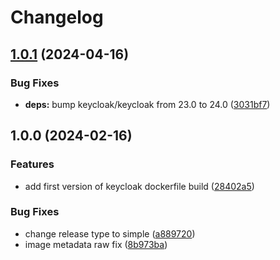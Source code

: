 # Changelog

## [1.0.1](https://github.com/majksa-dev/keycloak/compare/v1.0.0...v1.0.1) (2024-04-16)


### Bug Fixes

* **deps:** bump keycloak/keycloak from 23.0 to 24.0 ([3031bf7](https://github.com/majksa-dev/keycloak/commit/3031bf71ed50d7bed32ef086d52062fc337b1ac2))

## 1.0.0 (2024-02-16)


### Features

* add first version of keycloak dockerfile build ([28402a5](https://github.com/majksa-dev/keycloak/commit/28402a5e6c20d5c12df42a36acd67d34db1a6e1a))


### Bug Fixes

* change release type to simple ([a889720](https://github.com/majksa-dev/keycloak/commit/a8897203b29b10bbdc1a9729f415df24c815bef4))
* image metadata raw fix ([8b973ba](https://github.com/majksa-dev/keycloak/commit/8b973bad2e9e9bbda4c9267252614e4d8e7f0dbe))

